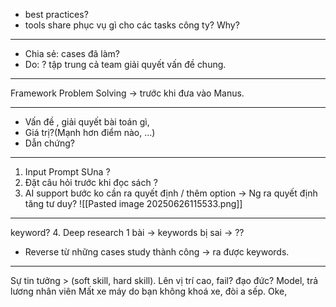 - best practices?
- tools share phục vụ gì cho các tasks công ty? Why?
- ---
- Chia sẻ: cases đã làm? 
- Do: ? tập trung cả team giải quyết vấn đề chung.
---
Framework Problem Solving -> trước khi đưa vào Manus. 

---
- Vấn đề , giải quyết bài toán gì, 
- Giá trị?(Mạnh hơn điểm nào, ...)
- Dẫn chứng? 
---


1. Input Prompt SUna ? 
2. Đặt câu hỏi trước khi đọc sách ?
3. AI support bước ko cần ra quyết định / thêm option -> Ng ra quyết định tăng tư duy? 
![[Pasted image 20250626115533.png]]

---
keyword? 
4. Deep research 1 bài -> keywords bị sai -> ??
- Reverse từ những cases study thành công -> ra được keywords. 
---
Sự tin tưởng > (soft skill, hard skill). Lên vị trí cao, fail? đạo đức? 
Model, trả lương nhân viên 
Mất xe máy do bạn không khoá xe, đòi a sếp. Oke, 
